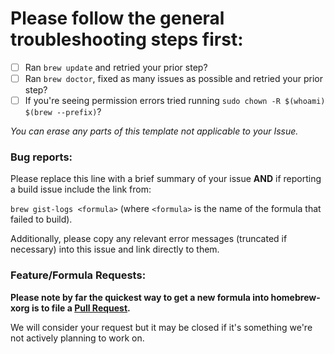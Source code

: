 # Please follow the general troubleshooting steps first:

- [ ] Ran `brew update` and retried your prior step?
- [ ] Ran `brew doctor`, fixed as many issues as possible and retried your prior step?
- [ ] If you're seeing permission errors tried running `sudo chown -R $(whoami) $(brew --prefix)`?

_You can erase any parts of this template not applicable to your Issue._

### Bug reports:

Please replace this line with a brief summary of your issue **AND** if reporting a build issue include the link from:

`brew gist-logs <formula>`
(where `<formula>` is the name of the formula that failed to build).

Additionally, please copy any relevant error messages (truncated if necessary) into this issue and link directly to them.

### Feature/Formula Requests:

**Please note by far the quickest way to get a new formula into homebrew-xorg is to file a [Pull Request](https://github.com/Linuxbrew/homebrew-xorg/blob/master/.github/CONTRIBUTING.md).**

We will consider your request but it may be closed if it's something we're not actively planning to work on.
